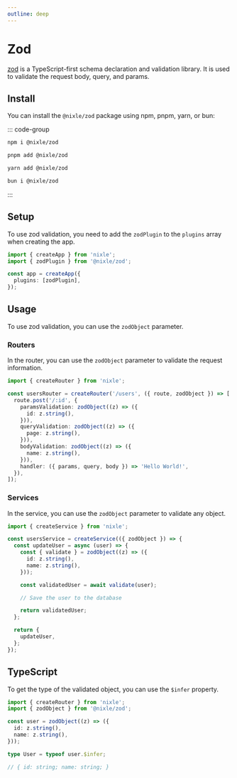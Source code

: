 ```yaml
---
outline: deep
---
```


# Zod

[zod](https://www.npmjs.com/package/zod) is a TypeScript-first schema declaration and validation library. It is used to validate the request body, query, and params.

## Install

You can install the `@nixle/zod` package using npm, pnpm, yarn, or bun:

::: code-group

```sh [npm]
npm i @nixle/zod
```

```sh [pnpm]
pnpm add @nixle/zod
```

```sh [yarn]
yarn add @nixle/zod
```

```sh [bun]
bun i @nixle/zod
```

:::

## Setup

To use zod validation, you need to add the `zodPlugin` to the `plugins` array when creating the app.

```ts
import { createApp } from 'nixle';
import { zodPlugin } from '@nixle/zod';

const app = createApp({
  plugins: [zodPlugin],
});
```

## Usage

To use zod validation, you can use the `zodObject` parameter.

### Routers

In the router, you can use the `zodObject` parameter to validate the request information.

```ts
import { createRouter } from 'nixle';

const usersRouter = createRouter('/users', ({ route, zodObject }) => [
  route.post('/:id', {
    paramsValidation: zodObject((z) => ({
      id: z.string(),
    })),
    queryValidation: zodObject((z) => ({
      page: z.string(),
    })),
    bodyValidation: zodObject((z) => ({
      name: z.string(),
    })),
    handler: ({ params, query, body }) => 'Hello World!',
  }),
]);
```

### Services

In the service, you can use the `zodObject` parameter to validate any object.

```ts
import { createService } from 'nixle';

const usersService = createService(({ zodObject }) => {
  const updateUser = async (user) => {
    const { validate } = zodObject((z) => ({
      id: z.string(),
      name: z.string(),
    }));

    const validatedUser = await validate(user);

    // Save the user to the database

    return validatedUser;
  };

  return {
    updateUser,
  };
});
```

## TypeScript

To get the type of the validated object, you can use the `$infer` property.

```ts
import { createRouter } from 'nixle';
import { zodObject } from '@nixle/zod';

const user = zodObject((z) => ({
  id: z.string(),
  name: z.string(),
}));

type User = typeof user.$infer;

// { id: string; name: string; }
```
